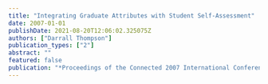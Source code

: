 ```yaml
---
title: "Integrating Graduate Attributes with Student Self-Assessment"
date: 2007-01-01
publishDate: 2021-08-20T12:06:02.325075Z
authors: ["Darrall Thompson"]
publication_types: ["2"]
abstract: ""
featured: false
publication: "*Proceedings of the Connected 2007 International Conference on Design łdots*"
---
```



